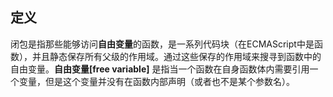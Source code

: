 ## 定义
闭包是指那些能够访问**自由变量**的函数，是一系列代码块（在ECMAScript中是函数），并且静态保存所有父级的作用域。通过这些保存的作用域来搜寻到函数中的自由变量。**自由变量[free variable]** 是指当一个函数在自身函数体内需要引用一个变量，但是这个变量并没有在函数内部声明（或者也不是某个参数名）。

